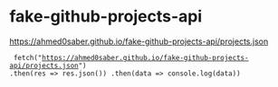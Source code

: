 # fake-github-projects-api
https://ahmed0saber.github.io/fake-github-projects-api/projects.json

<code><pre>
    fetch("https://ahmed0saber.github.io/fake-github-projects-api/projects.json")
    .then(res => res.json())
    .then(data => console.log(data))
</pre></code>